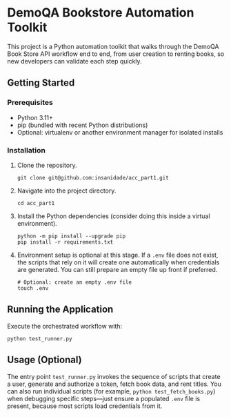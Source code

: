 # DemoQA Bookstore Automation Toolkit

This project is a Python automation toolkit that walks through the DemoQA Book Store API workflow end to end, from user creation to renting books, so new developers can validate each step quickly.

## Getting Started

### Prerequisites
- Python 3.11+
- pip (bundled with recent Python distributions)
- Optional: virtualenv or another environment manager for isolated installs

### Installation
1. Clone the repository.
   ```
   git clone git@github.com:insanidade/acc_part1.git
   ```
2. Navigate into the project directory.
   ```
   cd acc_part1
   ```
3. Install the Python dependencies (consider doing this inside a virtual environment).
   ```
   python -m pip install --upgrade pip
   pip install -r requirements.txt
   ```
4. Environment setup is optional at this stage. If a `.env` file does not exist, the scripts that rely on it will create one automatically when credentials are generated. You can still prepare an empty file up front if preferred.
   ```
   # Optional: create an empty .env file
   touch .env
   ```

## Running the Application
Execute the orchestrated workflow with:
```
python test_runner.py
```

## Usage (Optional)
The entry point `test_runner.py` invokes the sequence of scripts that create a user, generate and authorize a token, fetch book data, and rent titles. You can also run individual scripts (for example, `python test_fetch_books.py`) when debugging specific steps—just ensure a populated `.env` file is present, because most scripts load credentials from it.


